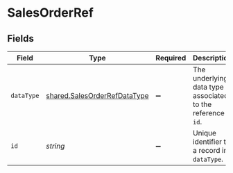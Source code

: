 # SalesOrderRef


## Fields

| Field                                                                               | Type                                                                                | Required                                                                            | Description                                                                         |
| ----------------------------------------------------------------------------------- | ----------------------------------------------------------------------------------- | ----------------------------------------------------------------------------------- | ----------------------------------------------------------------------------------- |
| `dataType`                                                                          | [shared.SalesOrderRefDataType](../../../sdk/models/shared/salesorderrefdatatype.md) | :heavy_minus_sign:                                                                  | The underlying data type associated to the reference `id`.                          |
| `id`                                                                                | *string*                                                                            | :heavy_minus_sign:                                                                  | Unique identifier to a record in `dataType`.                                        |